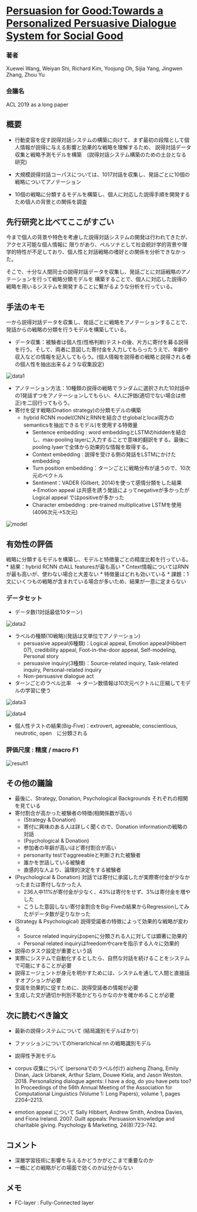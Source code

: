 # [Persuasion for Good:Towards a Personalized Persuasive Dialogue System for Social Good](https://arxiv.org/abs/1906.06725)

### 著者
Xuewei Wang, Weiyan Shi, Richard Kim, Yoojung Oh, Sijia Yang, Jingwen Zhang, Zhou Yu

### 会議名
ACL 2019 as a long paper

## 概要
* 行動変容を促す説得対話システムの構築に向けて、まず最初の段階として個人情報が説得に与える影響と効果的な戦略を理解するため、
説得対話データ収集と戦略予測モデルを構築　(説得対話システム構築のための土台となる研究)

* 大規模説得対話コーパスについては、1017対話を収集し、発話ごとに10個の戦略についてアノテーション
* 10個の戦略に分類するモデルを構築し、個人に対応した説得手順を開発するため個人の背景との関係を調査

## 先行研究と比べてここがすごい
今まで個人の背景や特色を考慮した説得対話システムの開発は行われてきたが、アクセス可能な個人情報に
限りがあり、ペルソナとして社会統計学的背景や理学的特性が不足しており、個人性と対話戦略の嗜好との関係を分析できなかった。

そこで、十分な人間同士の説得対話データを収集し、発話ごとに対話戦略のアノテーションを行って戦略分類モデルを
構築することで、個人に対応した説得の戦略を用いるシステムを開発することに繋がるような分析を行っている。

## 手法のキモ
一から説得対話データを収集し、発話ごとに戦略をアノテーションすることで、発話からの戦略の分類を行うモデルを構築している。

* データ収集：被験者は個人性(性格判断)テストの後、片方に寄付を募る説得を行う。そして、両者に意図した寄付金を入力してもらったうえで、年齢や収入などの情報を記入してもらう。(個人情報を説得者の戦略と説得される者の個人性を抽出出来るような収集設定)

![data1](https://github.com/AsaiSara/Scholar/blob/master/picture/Persuasion_for_Good_data1.png)

* アノテーション方法：10種類の説得の戦略でランダムに選択された10対話中の1発話ずつをアノテーションしてもらい、4人に評価(適切でない場合は修正)を二回行ってもらう。
* 寄付を促す戦略(Dnation strategy)の分類モデルの構築
  * hybrid RCNN model(CNNとRNNを結合させglobalとlocal両方のsemanticsを抽出できるモデル)を使用する特徴量
    * Sentence embedding : word embeddingとLSTMのhiddenを結合し、max-pooling layerに入力することで意味的翻訳をする。最後にpooling lyaerで全体から効果的な情報を取得する。
    * Context embedding : 説得を受ける側の発話をLSTMにかけたembedding 
    * Turn position embedding：ターンごとに戦略分布が違うので、10次元のベクトル
    * Sentiment：VADER (Gilbert, 2014)を使って感情分類をした結果←Emotion appeal は共感を誘う発話によってnegativeが多かったがLogical appeal ではpositiveが多かった
    * Character embedding : pre-trained multiplicative LSTMを使用(4096次元→5次元)
 
![model](https://github.com/AsaiSara/Scholar/blob/master/picture/Persuasion_for_Good_model.png)


## 有効性の評価
戦略に分類するモデルを構築し、モデルと特徴量ごとの精度比較を行っている。
    * 結果：hybrid RCNN のALL featuresが最も高い
        * Cntext情報についてはRNNが最も高いが、使わない場合と大差ない
        * 特徴量はどれも効いている
    * 課題：1文にいくつもの戦略が含まれている場合が多いため、結果が一意に定まらない
    
### データセット
* データ数(1対話最低10ターン)

![data2](https://github.com/AsaiSara/Scholar/blob/master/picture/Persuasion_for_Good_data2.png)

* ラベルの種類(10戦略)(発話は文単位でアノテーション)
  * persuasive appeal(6種類)：Logical appeal, Emotion appeal(Hibbert 07), credibility appeal, Foot-in-the-door appeal, Self-modeling, Personal story
  * persuasive inquiry(3種類)：Source-related inquiry, Task-related inquiry, Personal-related inquiry
  * Non-persuasive dialogue act
* ターンごとのラベル比率　-> ターン数情報は10次元ベクトルに圧縮してモデルの学習に使う

![data3](https://github.com/AsaiSara/Scholar/blob/master/picture/Persuasion_for_Good_data3.png)

![data4](https://github.com/AsaiSara/Scholar/blob/master/picture/Persuasion_for_Good_data4.png)

* 個人性テストの結果(Big-Five)：extrovert, agreeable, conscientious, neutrotic, open　に分類される
    
### 評価尺度 : 精度 / macro F1

![result1](https://github.com/AsaiSara/Scholar/blob/master/picture/Persuasion_for_Good_result1.png)

## その他の議論
* 最後に、Strategy, Donation, Psychological Backgrounds それぞれの相関を見ている
* 寄付割合が高かった被験者の特徴(相関係数が高い)
  * (Strategy & Donation) 
  * 寄付に興味のある人は詳しく聞くので、Donation informationの戦略の対話
  * (Psychological & Donation)
  * 参加者の年齢が高いほど寄付割合が高い
  * personarity testでaggreeableと判断された被験者
  * 誰かを世話している被験者
  * 直感的な人より、論理的決定をする被験者
* (Psychological & Donation) 対話では寄付に承諾したが実際寄付金が少なかったまたは寄付しなかった人
  * 236人中11%が寄付金が少なく、43%は寄付をせず、3%は寄付金を増やした
  * こうした意図しない寄付金割合をBig-Fiveの結果からRegressionしてみたがデータ数が足りなかった
* (Strategy & Psychological) 説得受諾者の特徴によって効果的な戦略が変わる
  * Source related inquiryはopenに分類される人に対しては顕著に効果的
  * Personal related inquiryはfreedomやcareを指示する人々に効果的
* 説得のタスク設定が重要という話
* 実際にシステムで自動化するとしたら、自然な対話を続けることをシステムで可能にすることが必要
* 説得エージェントが身元を明かすためには、システムを通して人間と直接話すオプションが必要
* 受諾を効果的に促すために、説得受諾者の情報が必要
* 生成した文が適切か判別不能かどちらかなのかを確かめることが必要

## 次に読むべき論文
* 最新の説得システムについて (結局識別モデルばかり)
 * ファッションについてのhierarlchical nn の戦略識別モデル
　
 * 説得性予測モデル



* corpus 収集について (personaでのラベル付け)
aizheng Zhang, Emily Dinan, Jack Urbanek, Arthur
Szlam, Douwe Kiela, and Jason Weston. 2018. Personalizing
dialogue agents: I have a dog, do you
have pets too? In Proceedings of the 56th Annual
Meeting of the Association for Computational Linguistics
(Volume 1: Long Papers), volume 1, pages
2204–2213.

* emotion appeal について
Sally Hibbert, Andrew Smith, Andrea Davies, and
Fiona Ireland. 2007. Guilt appeals: Persuasion
knowledge and charitable giving. Psychology &
Marketing, 24(8):723–742.



## コメント
* 深層学習技術に影響を与えるかどうかがどこまで重要なのか
* 一概にどの戦略がどの場面で効くのかは分からない

## メモ
* FC-layer : Fully-Connected layer
